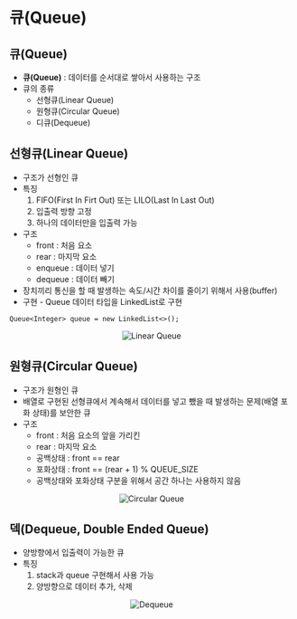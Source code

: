 # 큐(Queue)

## 큐(Queue)
-   **큐(Queue)** : 데이터를 순서대로 쌓아서 사용하는 구조
-   큐의 종류
    -   선형큐(Linear Queue)
    -   원형큐(Circular Queue)
    -   디큐(Dequeue)


## **선형큐(Linear Queue)**
-   구조가 선형인 큐
-   특징
    1.  FIFO(First In Firt Out) 또는 LILO(Last In Last Out)
    2.  입출력 방향 고정
    3.  하나의 데이터만을 입출력 가능
-   구조
    -   front : 처음 요소
    -   rear : 마지막 요소
    -   enqueue : 데이터 넣기
    -   dequeue : 데이터 빼기
-   장치끼리 통신을 할 때 발생하는 속도/시간 차이를 줄이기 위해서 사용(buffer)
-   구현 - Queue 데이터 타입을 LinkedList로 구현

```
Queue<Integer> queue = new LinkedList<>();
```

<p align="center">
  <img src="https://img1.daumcdn.net/thumb/R1280x0/?scode=mtistory2&fname=https%3A%2F%2Fblog.kakaocdn.net%2Fdn%2FcCkW1T%2FbtrMJP6l2ZH%2FZcPq4TQvFkbRJmanYbQaiK%2Fimg.png" alt="Linear Queue"/>
</p>

## **원형큐(Circular Queue)**
-   구조가 원형인 큐
-   배열로 구현된 선형큐에서 계속해서 데이터를 넣고 뺐을 때 발생하는 문제(배열 포화 상태)를 보안한 큐
-   구조
    -   front : 처음 요소의 앞을 가리킨
    -   rear : 마지막 요소
    -   공백상태 : front == rear
    -   포화상태 : front == (rear + 1) % QUEUE\_SIZE
    -   공백상태와 포화상태 구분을 위해서 공간 하나는 사용하지 않음

<p align="center">
  <img src="https://img1.daumcdn.net/thumb/R1280x0/?scode=mtistory2&fname=https%3A%2F%2Fblog.kakaocdn.net%2Fdn%2FOabDT%2FbtrMMaIPQ3b%2F5svV2jhlRf8iCKSIuHX3C0%2Fimg.png" alt="Circular Queue"/>
</p>


## **덱(Dequeue, Double Ended Queue)**
-   양방향에서 입출력이 가능한 큐
-   특징
    1.  stack과 queue 구현해서 사용 가능
    2.  양방향으로 데이터 추가, 삭제

<p align="center">
  <img src="https://img1.daumcdn.net/thumb/R1280x0/?scode=mtistory2&fname=https%3A%2F%2Fblog.kakaocdn.net%2Fdn%2FbM8KYy%2FbtrMN8QM2Zv%2Flw1z08WBS5xcSEQbcnnx3k%2Fimg.png" alt="Dequeue"/>
</p>
